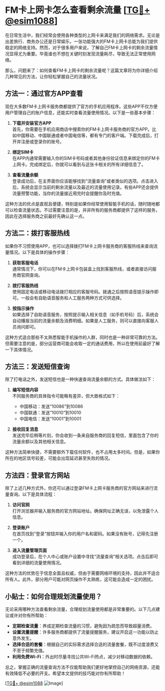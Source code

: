 # FM卡上网卡怎么查看剩余流量 [[TG💪+ @esim1088](https://t.me/s/esim1088)]

在日常生活中，我们经常会使用各种类型的上网卡来满足我们的网络需求。无论是出差旅行、商务办公还是日常娱乐，一张功能强大的FM卡上网卡总能为我们提供稳定的网络支持。然而，对于很多用户来说，了解自己FM卡上网卡的剩余流量情况显得尤为重要。毕竟谁也不想在关键时刻发现流量耗尽，导致无法正常使用网络。

那么，问题来了：如何查看FM卡上网卡的剩余流量呢？这篇文章将为你详细介绍几种常见的方法，让你轻松掌握自己的流量状况。

## 方法一：通过官方APP查看

现在大多数FM卡上网卡服务商都提供了官方的手机应用程序。这些APP不仅方便用户管理自己的账户信息，还能实时查看流量使用情况。以下是一些基本步骤：

1. **下载并安装官方APP**  
   首先，你需要在手机应用商店中搜索你的FM卡上网卡服务商的官方APP。比如中国移动、中国联通或者中国电信等，都有专门的客户端。下载完成后，打开并注册或登录你的账号。

2. **绑定SIM卡**  
   在APP内通常需要输入你的SIM卡号码或者其他身份验证信息来绑定你的FM卡上网卡。完成绑定后，你就可以看到与这张卡相关的所有详细信息了。

3. **查看流量余额**  
   登录成功后，在主界面你应该能够找到“流量查询”或者类似的选项。点击进入后，系统会显示当前的剩余流量以及最近的流量使用记录。有些APP还会提供流量预警功能，当你的流量接近用完时会提醒你及时充值。

这种方法的优点是直观且便捷，特别是如果你经常使用智能手机的话，随时随地都可以检查流量状态。不过需要注意的是，并非所有的服务商都提供了这样的服务，因此在选择服务商之前最好先确认这一点。

## 方法二：拨打客服热线

如果你不习惯使用APP，也可以选择拨打FM卡上网卡服务商的客服热线来查询流量情况。以下是具体的操作步骤：

1. **获取客服电话**  
   通常情况下，你可以在FM卡上网卡包装盒上找到客服热线，或者直接访问服务商官网查询。

2. **拨打客服热线**  
   使用固定电话或移动电话拨打相应的客服号码。拨通之后按照语音提示操作即可。一般会有自助语音服务和人工服务两种方式可供选择。

3. **按指示操作**  
   如果选择了自助语音服务，按照提示输入相关信息（如手机号码）后，系统会自动播报当前的流量余额及消费明细。如果是人工服务，则可以直接向客服人员询问即可。

这种方式适合那些不太熟悉智能手机操作的人群，同时也是一种非常可靠的方法。但需要注意的是，部分运营商可能会收取一定的通话费用，所以在使用前最好了解一下具体情况。

## 方法三：发送短信查询

除了打电话之外，发送短信也是一种快速查询流量余额的方式。具体做法如下：

1. **编写短信内容**  
   不同服务商的具体指令可能略有差异，但大致格式如下：
   - 中国移动：发送“10086”到10086
   - 中国联通：发送“10010”到10010
   - 中国电信：发送“10001”到10001

2. **接收回复消息**  
   发送完毕后稍等片刻，你会收到一条来自服务商的回复短信，里面包含了你的流量余额以及其他相关信息。

这种方法简单快捷，不需要额外下载任何软件，也不占用太多时间。但是，如果你所在的地区信号较差，可能会出现延迟甚至失败的情况。

## 方法四：登录官方网站

除了上述几种方式外，你还可以通过登录FM卡上网卡服务商的官方网站来进行流量查询。以下是具体流程：

1. **访问官网**  
   打开浏览器并输入服务商的官方网站地址。确保网址正确无误，以免泄露个人信息。

2. **登录账户**  
   在首页找到“登录”按钮并输入你的用户名和密码。如果没有账号，记得先注册一个。

3. **进入流量管理页面**  
   成功登录后，在个人中心或账户设置中寻找“流量查询”相关选项。点击后即可看到详细的流量使用情况。

这种方法的优势在于信息全面且权威，但由于需要网络环境的支持，因此并不适合所有人。此外，部分用户可能对网页操作不太熟练，这可能会造成一定的困扰。

## 小贴士：如何合理规划流量使用？

无论采用哪种方法查看剩余流量，合理规划流量使用都是非常重要的。以下几点建议或许对你有所帮助：

- **定期检查流量**：养成定期检查流量的习惯，避免因为疏忽而导致超量消费。
- **设置流量提醒**：许多服务商都提供了流量提醒服务，建议开启这一功能以防止意外发生。
- **选择合适的套餐**：根据自己的实际需求选择合适的流量套餐，既不过度浪费又不至于频繁充值。
- **利用免费Wi-Fi**：外出时尽量寻找公共Wi-Fi热点，减少对移动数据的依赖。

总之，掌握正确的流量查询方法不仅能帮助我们更好地掌控自己的网络资源，还能有效降低不必要的开支。希望本文提供的技巧能对你有所帮助！

[[TG💪+ @esim1088](https://t.me/s/esim1088) ![Image](https://i.postimg.cc/4NQfJmqS/Snipaste-2025-05-13-00-14-12.png)]